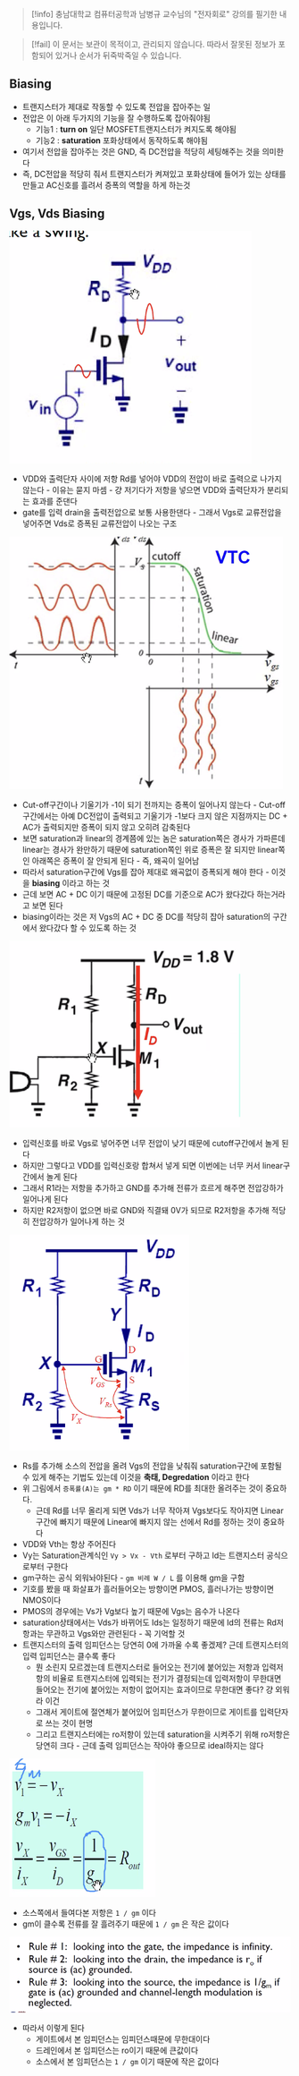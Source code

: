 > [!info] 충남대학교 컴퓨터공학과 남병규 교수님의 "전자회로" 강의를 필기한 내용입니다.

> [!fail] 이 문서는 보관이 목적이고, 관리되지 않습니다. 따라서 잘못된 정보가 포함되어 있거나 순서가 뒤죽박죽일 수 있습니다.

## Biasing

- 트랜지스터가 제대로 작동할 수 있도록 전압을 잡아주는 일
- 전압은 이 아래 두가지의 기능을 잘 수행하도록 잡아줘야됨
	- 기능1 : **turn on** 일단 MOSFET트랜지스터가 켜지도록 해야됨
	- 기능2 : **saturation** 포화상태에서 동작하도록 해야됨
- 여기서 전압을 잡아주는 것은 GND, 즉 DC전압을 적당히 세팅해주는 것을 의미한다
- 즉, DC전압을 적당히 줘서 트랜지스터가 켜져있고 포화상태에 들어가 있는 상태를 만들고 AC신호를 흘려서 증폭의 역할을 하게 하는것

## Vgs, Vds Biasing

![%E1%84%90%E1%85%B3%E1%84%85%E1%85%A2%E1%86%AB%E1%84%8C%E1%85%B5%E1%84%89%E1%85%B3%E1%84%90%E1%85%A5%20Biasing%208442858aa87845cd89e7c0407899962c/image1.png](archives/microelectronics.spring.2021.cse.cnu.ac.kr/images/13_8442858aa87845cd89e7c0407899962c/image1.png)

- VDD와 출력단자 사이에 저항 Rd를 넣어야 VDD의 전압이 바로 출력으로 나가지 않는다 - 이유는 묻지 마셈 - 걍 저기다가 저항을 넣으면 VDD와 출력단자가 분리되는 효과를 준댄다
- gate를 입력 drain을 출력전압으로 보통 사용한댄다 - 그래서 Vgs로 교류전압을 넣어주면 Vds로 증폭된 교류전압이 나오는 구조

![%E1%84%90%E1%85%B3%E1%84%85%E1%85%A2%E1%86%AB%E1%84%8C%E1%85%B5%E1%84%89%E1%85%B3%E1%84%90%E1%85%A5%20Biasing%208442858aa87845cd89e7c0407899962c/image2.png](archives/microelectronics.spring.2021.cse.cnu.ac.kr/images/13_8442858aa87845cd89e7c0407899962c/image2.png)

- Cut-off구간이나 기울기가 -1이 되기 전까지는 증폭이 일어나지 않는다 - Cut-off구간에서는 아예 DC전압이 출력되고 기울기가 -1보다 크지 않은 지점까지는 DC + AC가 출력되지만 증폭이 되지 않고 오히려 감축된다
- 보면 saturation과 linear의 경계쯤에 있는 놈은 saturation쪽은 경사가 가파른데 linear는 경사가 완만하기 때문에 saturation쪽인 위로 증폭은 잘 되지만 linear쪽인 아래쪽은 증폭이 잘 안되게 된다 - 즉, 왜곡이 일어남
- 따라서 saturation구간에 Vgs를 잡아 제대로 왜곡없이 증폭되게 해야 한다 - 이것을 **biasing** 이라고 하는 것
- 근데 보면 AC + DC 이기 때문에 고정된 DC를 기준으로 AC가 왔다갔다 하는거라고 보면 된다
- biasing이라는 것은 저 Vgs의 AC + DC 중 DC를 적당히 잡아 saturation의 구간에서 왔다갔다 할 수 있도록 하는 것

![%E1%84%90%E1%85%B3%E1%84%85%E1%85%A2%E1%86%AB%E1%84%8C%E1%85%B5%E1%84%89%E1%85%B3%E1%84%90%E1%85%A5%20Biasing%208442858aa87845cd89e7c0407899962c/image3.png](archives/microelectronics.spring.2021.cse.cnu.ac.kr/images/13_8442858aa87845cd89e7c0407899962c/image3.png)

- 입력신호를 바로 Vgs로 넣어주면 너무 전압이 낮기 때문에 cutoff구간에서 놀게 된다
- 하지만 그렇다고 VDD를 입력신호랑 합쳐서 넣게 되면 이번에는 너무 커서 linear구간에서 놀게 된다
- 그래서 R1라는 저항을 추가하고 GND를 추가해 전류가 흐르게 해주면 전압강하가 일어나게 된다
- 하지만 R2저항이 없으면 바로 GND와 직결돼 0V가 되므로 R2저항을 추가해 적당히 전압강하가 일어나게 하는 것

![%E1%84%90%E1%85%B3%E1%84%85%E1%85%A2%E1%86%AB%E1%84%8C%E1%85%B5%E1%84%89%E1%85%B3%E1%84%90%E1%85%A5%20Biasing%208442858aa87845cd89e7c0407899962c/image4.png](archives/microelectronics.spring.2021.cse.cnu.ac.kr/images/13_8442858aa87845cd89e7c0407899962c/image4.png)

- Rs를 추가해 소스의 전압을 올려 Vgs의 전압을 낮춰줘 saturation구간에 포함될 수 있게 해주는 기법도 있는데 이것을 **축태, Degredation** 이라고 한다
- 위 그림에서 `증폭률(A)는 gm * RD` 이기 때문에 RD를 최대한 올려주는 것이 중요하다.
	- 근데 Rd를 너무 올리게 되면 Vds가 너무 작아져 Vgs보다도 작아지면 Linear구간에 빠지기 때문에 Linear에 빠지지 않는 선에서 Rd를 정하는 것이 중요하다
- VDD와 Vth는 항상 주어진다
- Vy는 Saturation관계식인 `Vy > Vx - Vth` 로부터 구하고 Id는 트랜지스터 공식으로부터 구한다
- gm구하는 공식 외워놔야된다 - `gm 비례 W / L` 를 이용해 gm을 구함
- 기호를 봤을 때 화살표가 흘러들어오는 방향이면 PMOS, 흘러나가는 방향이면 NMOS이다
- PMOS의 경우에는 Vs가 Vg보다 높기 때문에 Vgs는 음수가 나온다
- saturation상태에서는 Vds가 바뀌어도 Ids는 일정하기 때문에 Id의 전류는 Rd저항과는 무관하고 Vgs와만 관련된다 - 꼭 기억할 것
- 트랜지스터의 출력 임피던스는 당연히 0에 가까울 수록 좋겠제? 근데 트랜지스터의 입력 입피던스는 클수록 좋다
	- 뭔 소린지 모르겠는데 트랜지스터로 들어오는 전기에 붙어있는 저항과 입력저항의 비율로 트랜지스터에 입력되는 전기가 결정되는데 입력저항이 무한대면 들어오는 전기에 붙어있는 저항이 없어지는 효과이므로 무한대면 좋다? 걍 외워라 이건
	- 그래서 게이트에 절연체가 붙어있어 임피던스가 무한이므로 게이트를 입력단자로 쓰는 것이 현명
	- 그리고 트랜지스터에는 ro저항이 있는데 saturation을 시켜주기 위해 ro저항은 당연히 크다 - 근데 출력 임피던스는 작아야 좋으므로 ideal하지는 않다

![%E1%84%90%E1%85%B3%E1%84%85%E1%85%A2%E1%86%AB%E1%84%8C%E1%85%B5%E1%84%89%E1%85%B3%E1%84%90%E1%85%A5%20Biasing%208442858aa87845cd89e7c0407899962c/image5.png](archives/microelectronics.spring.2021.cse.cnu.ac.kr/images/13_8442858aa87845cd89e7c0407899962c/image5.png)

- 소스쪽에서 들여다본 저항은 `1 / gm` 이다
- gm이 클수록 전류를 잘 흘려주기 때문에 `1 / gm` 은 작은 값이다

![%E1%84%90%E1%85%B3%E1%84%85%E1%85%A2%E1%86%AB%E1%84%8C%E1%85%B5%E1%84%89%E1%85%B3%E1%84%90%E1%85%A5%20Biasing%208442858aa87845cd89e7c0407899962c/image6.png](archives/microelectronics.spring.2021.cse.cnu.ac.kr/images/13_8442858aa87845cd89e7c0407899962c/image6.png)

- 따라서 이렇게 된다
	- 게이트에서 본 임피던스는 임피던스때문에 무한대이다
	- 드레인에서 본 임피던스는 ro이기 때문에 큰값이다
	- 소스에서 본 임피던스는 `1 / gm` 이기 때문에 작은 값이다
